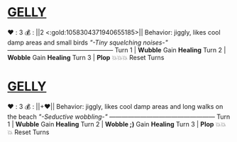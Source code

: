 # [__**GELLY**__](<https://www.youtube.com/watch?v=lN9JsxrI4v8>)
❤️ : 3
💰 : ||2 <:gold:1058304371940655185>||
Behavior: jiggly, likes cool damp areas and small birds
*"-Tiny squelching noises-"*
—————————————————
Turn 1  | **Wubble** Gain __Healing__
Turn 2 | **Wobble** Gain __Healing__
Turn 3 | **Plop** 💥💥💥 Reset Turns

# [__**GELLY**__](<https://www.youtube.com/watch?v=lN9JsxrI4v8>)
❤️ : 3
💰 : ||+:heart:||
Behavior: jiggly, likes cool damp areas and long walks on the beach
*"-Seductive wobbling-"*
—————————————————
Turn 1  | **Wubble** Gain __Healing__
Turn 2 | **Wobble ;)** Gain __Healing__
Turn 3 | **Plop** 💥💥💥 Reset Turns
